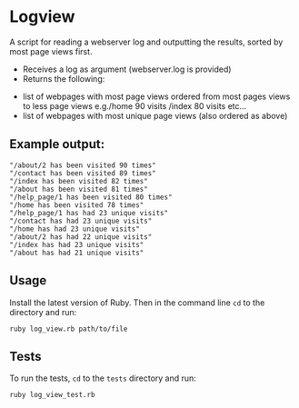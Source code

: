 # Logview

A script for reading a webserver log and outputting the results, sorted by most page views first. 

* Receives a log as argument (webserver.log is provided)
* Returns the following:
 - list of webpages with most page views ordered from most pages views to less page views e.g./home 90 visits /index 80 visits etc...
 - list of webpages with most unique page views (also ordered as above)

## Example output:
```
"/about/2 has been visited 90 times"
"/contact has been visited 89 times"
"/index has been visited 82 times"
"/about has been visited 81 times"
"/help_page/1 has been visited 80 times"
"/home has been visited 78 times"
"/help_page/1 has had 23 unique visits"
"/contact has had 23 unique visits"
"/home has had 23 unique visits"
"/about/2 has had 22 unique visits"
"/index has had 23 unique visits"
"/about has had 21 unique visits"
```

## Usage
Install the latest version of Ruby. Then in the command line `cd` to the directory and run:
```
ruby log_view.rb path/to/file
```

## Tests
To run the tests, `cd` to the `tests` directory and run:
```
ruby log_view_test.rb
```
